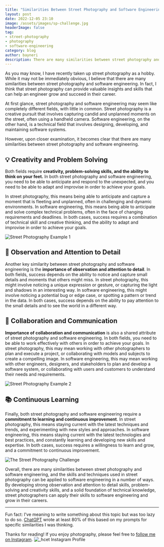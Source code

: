 ```yaml
---
title: "Similarities Between Street Photography and Software Engineering"
layout: post
date: 2022-12-05 23:10
image: /assets/images/sp-challenge.jpg
headerImage: false
tag:
- street-photography
- photography
- software-engineering
category: blog
author: bayneri
description: There are many similarities between street photography and software engineering, and the skills and techniques used in street photography can be applied to software engineering in a number of ways. By developing strong observation and attention to detail skills, problem-solving and creativity skills, and a solid foundation of technical knowledge, street photographers can apply their skills to software engineering and grow in their careers.
---
```


As you may know, I have recently taken up street photography as a hobby. While it may not be immediately obvious, I believe that there are many similarities between street photography and software engineering. In fact, I think that street photography can provide valuable insights and skills that can help an engineer grow and succeed in their career.

At first glance, street photography and software engineering may seem like completely different fields, with little in common. Street photography is a creative pursuit that involves capturing candid and unplanned moments on the street, often using a handheld camera. Software engineering, on the other hand, is a technical field that involves designing, developing, and maintaining software systems.

However, upon closer examination, it becomes clear that there are many similarities between street photography and software engineering.

## 💡 Creativity and Problem Solving
Both fields require **creativity, problem-solving skills, and the ability to think on your feet.** In both street photography and software engineering, you need to be able to anticipate and respond to the unexpected, and you need to be able to adapt and improvise in order to achieve your goals.

In street photography, this means being able to anticipate and capture a moment that is fleeting and unplanned, often in challenging and dynamic environments. In software engineering, this means being able to anticipate and solve complex technical problems, often in the face of changing requirements and deadlines. In both cases, success requires a combination of technical skill and creative thinking, and the ability to adapt and improvise in order to achieve your goals.

![Street Photography Example 1](/assets/images/sp-example-1.jpg)

## 🧐 Observation and Attention to Detail
Another key similarity between street photography and software engineering is the **importance of observation and attention to detail**. In both fields, success depends on the ability to notice and capture small details and moments that others might miss. In street photography, this might involve noticing a unique expression or gesture, or capturing the light and shadows in an interesting way. In software engineering, this might involve noticing a potential bug or edge case, or spotting a pattern or trend in the data. In both cases, success depends on the ability to pay attention to the small details and to see the world in a different way.

## 💬 Collaboration and Communication
**Importance of collaboration and communication** is also a shared attribute of street photography and software engineering. In both fields, you need to be able to work effectively with others in order to achieve your goals. In street photography, this may mean working with other photographers to plan and execute a project, or collaborating with models and subjects to create a compelling image. In software engineering, this may mean working with other engineers, designers, and stakeholders to plan and develop a software system, or collaborating with users and customers to understand their needs and requirements.

![Street Photography Example 2](/assets/images/sp-example-2.jpg)

## 📚 Continuous Learning
Finally, both street photography and software engineering require a **commitment to learning and continuous improvement**. In street photography, this means staying current with the latest techniques and trends, and experimenting with new styles and approaches. In software engineering, this means staying current with the latest technologies and best practices, and constantly learning and developing new skills and expertise. In both cases, success requires a willingness to learn and grow, and a commitment to continuous improvement.

![The Street Photography Challenge](/assets/images/sp-challenge.jpg)

Overall, there are many similarities between street photography and software engineering, and the skills and techniques used in street photography can be applied to software engineering in a number of ways. By developing strong observation and attention to detail skills, problem-solving and creativity skills, and a solid foundation of technical knowledge, street photographers can apply their skills to software engineering and grow in their careers.

---

Fun fact: I've meaning to write something about this topic but was too lazy to do so. [ChatGPT](https://chat.openai.com/chat) wrote at least 80% of this based on my prompts for specific similarities I was thinking.

Thanks for reading! If you enjoy photography, please feel free to [follow me on Instagram](https://www.instagram.com/_hcet/).
![_hcet Instagram Profile](/assets/images/ig-profile.png)
